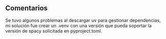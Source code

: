 ## Comentarios

Se tuvo algunos problemas al descargar uv para gestionar dependencias, mi solución fue crear un .venv con una versión que pueda soportar la versión de spacy solicitada en pyproject.toml.
